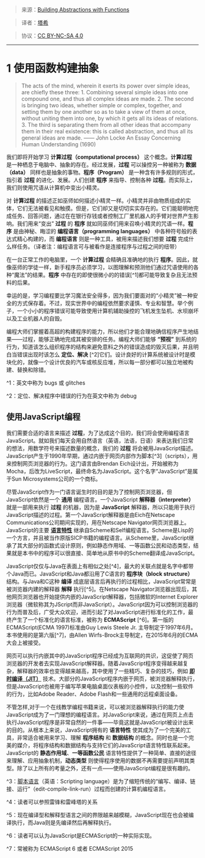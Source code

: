 > 来源：[Building Abstractions with Functions](https://www.comp.nus.edu.sg/~cs1101s/sicp/chapters/1)

> 译者：[塔希](https://iheyunfei.github.io/blog/)

> 协议：[CC BY-NC-SA 4.0](http://creativecommons.org/licenses/by-nc-sa/4.0/)

---

# 1 使用函数构建抽象

> The acts of the mind, wherein it exerts its power over simple ideas, are chiefly these three: 1. Combining several simple ideas into one compound one, and thus all complex ideas are made. 2. The second is bringing two ideas, whether simple or complex, together, and setting them by one another so as to take a view of them at once, without uniting them into one, by which it gets all its ideas of relations. 3. The third is separating them from all other ideas that accompany them in their real existence: this is called abstraction, and thus all its general ideas are made. —— John Locke An Essay Concerning Human Understanding (1690)

我们即将开始学习 **计算过程（computational process）** 这个概念。**计算过程** 是一种栖息于电脑中、抽象的存在。经过发展，**过程** 可以操控另一种被称为 **数据（data）** 同样也是抽象的事物。**程序（Program）** 是一种含有许多规则的形式，指引着 **过程** 的进化、发展。人们创建 **程序** 来指导、控制各种 **过程**。而实际上，我们则使用咒语从计算机中变出小精灵。

对 **计算过程** 的描述正如巫师如何描述小精灵一样。小精灵并非由物质组成的实体，它们无法被看见和触摸。但是，它们却又是切切实实存在的。它们能聪明地完成任务、回答问题，通过在在银行存钱或者控制工厂里机器人的手臂对世界产生影响。我们用来“变出” **过程** 的 **程序** 就如同巫师们用来召唤小精灵的咒语一样。**程序** 是由神秘、晦涩的 **编程语言（programming languages）** 中各种符号般的表达式精心构建的，而 **编程语言** 则是一种工具，被用来描述我们想要 **过程** 完成什么样任务。（译者注：编程语言可与被看作是连接程序与过程之间的纽带）

在一台正常工作的电脑里，一个 **计算过程**  会精确且准确地的执行 **程序**。因此，就像巫师的学徒一样，新手程序员必须学习，以图理解和预测他们通过咒语使用的各种“魔法”的结果。**程序** 中存在的即使很微小的的错误[^1]都可能导致复杂且无法预料的后果。

幸运的是，学习编程要比学习魔法安全得多，因为我们要面对的“小精灵”被一种安全的方式保存着。不过，现实世界中的编程依然要求谨慎、专业和智慧。举个例子，一个小小的程序错误可能导致使用计算机辅助操控的飞机发生坠机、水坝崩坏以及工业机器人的自毁。

编程大师们掌握着高超的构建程序的能力，所以他们才能合理地确信程序产生地结果——过程，能够正确地完成其被安排的任务。编程大师们能够 **“预视”** 到系统的行为，知道该怎么组织程序的结构来避免意料之外的错误造成的毁灭后果，并且明白当错误出现时该怎么 **定位、解决** [^2]它们。设计良好的计算系统被设计时是模块化的，就像一个设计优良的汽车或核反应堆，所以每一部分都可以独立地被构建、替换和除错。


^1：英文中称为 bugs 或 glitches

^2：定位、解决程序中错误的行为在英文中称为 debug

## 使用JavaScript编程

我们需要合适的语言来描述 **过程**，为了达成这个目的，我们将会使用编程语言JavaScript。就如我们每天会用自然语言（英语，法语，日语）来表达我们日常的想法，用数学符号来描述数量的概念，我们的 **过程** 将会被用JavaScript描述。JavaScript产生于1990年早期，通过内嵌于网页内部作为脚本[^3]（scripts），用来控制网页浏览器的行为。这门语言由Brendan Eich设计出，开始被称为Mocha，后改为LiveScript，最终命名为JavaScript。这个名字“JavaScript”是属于Sun Microsystems公司的一个商标。

尽管JavaScript作为一门语言诞生时的目的是为了控制网页浏览器，但JavaScript依然是一个 **通用** 编程语言。一个JavaScript **解释器（interpreter）** 就是一部用来执行 **过程** 的机器，因为是 **JavaScript** 解释器，所以只能用于执行JavaScript描述的过程。第一个JavaScript解释器是由Eich在Netscape Communications公司期间实现的，用在Netscape Navigator网页浏览器上。JavaScript的主要 **[语言特性](http://www.yinwang.org/blog-cn/2017/07/06/master-pl)** 继承自Scheme和Self编程语言。Scheme是Lisp的一个方言，并且被当作原版SICP书籍的编程语言。从Scheme里，JavaScript继承了其大部分的函数式设计原则，例如静态作用域、一等函数公民和动态类型，结果就是本书中的程序可以很直接、简单地从原书中的Scheme翻译成JavaScript。

JavaScript仅仅与Java在表面上有相似之处[^4]，最大的关联点就是名字中都带个Java而已。JavaScript和Java都沿用了C语言的 **程序块（block structure）** 结构。与Java和C这种 **编译** 成底层语言后再执行的过程相比，JavaScript常常是被浏览器内建的解释器 **解释** 执行[^5]。在Netscape Navigator浏览器出现后，其他网页浏览器也开始提供内嵌的JavaScript解释器，包括微软的Internet Explorer浏览器（微软称其为JScript而非JavaScript）。JavaScript因为可以控制浏览器的行为而普及后，广受大众欢迎，进而引起了对JavaScript进行标准化的工作，最终产生了一个标准化的语言标准，被称为 **ECMAScript** [^6]。第一版的ECMAScript(ECMA 1997)标准由Guy Lewis Steele Jr. 主导制定于1997年6月。本书使用的是第六版[^7]，由Allen Wirfs-Brock主导制定，在2015年6月的ECMA大会上被接受。

网页可以执行内嵌其中的JavaScript程序已经成为互联网的共识，这促使了网页浏览器的开发者去实现JavaScript解释器。随着JavaScript程序变得越来越复杂，解释器的效率也变得越来越高，其中使用了一些精巧、复杂的技巧，例如 **[即时编译（JIT）](https://zh.wikipedia.org/wiki/%E5%8D%B3%E6%99%82%E7%B7%A8%E8%AD%AF)** 技术。大部分的JavaScript程序内嵌于网页，被浏览器解释执行，但是JavaScript也被用于编写苹果电脑桌面仪表板的小控件，以及控制一些软件的行为，比如Adobe Reader、Adobe Flash和一些通用的远程桌面设备。

不管怎样,对于一个在线教学编程书籍来说，可以被浏览器解释执行的能力使JavaScript成为了一门理想的编程语言。对JavaScript来说，通过在网页上点击执行JavaScript程序是非常自然的一件事——毕竟这就是JavaScript被设计出来的目的。从根本上来说，JavaScript拥有的 **语言特性** 使其成为了一个完美的工具，非常适合被用来学习、理解 **程序结构** 和 **数据结构** 的概念。同时也是一个完美的媒介，将程序结构和数据结构与支持它们的JavaScript语言特性联系起来。JavaScript的 **静态作用域**、**一等函数公民** 语言特性提供了一种简单、直接的途径来理解、应用抽象机制，**动态类型** 则使得程序使用的数据不再需要提前声明其类型。除了以上所有的考量之外，还有一点——使用JavaScript编程是很有趣的。

^3：[脚本语言](https://zh.wikipedia.org/wiki/%E8%84%9A%E6%9C%AC%E8%AF%AD%E8%A8%80)（英语：Scripting language）是为了缩短传统的“编写、编译、链接、运行”（edit-compile-link-run）过程而创建的计算机编程语言。

^4：读者可以参照雷锋和雷峰塔的关系

^5：现在编译型和解释型语言之间的界限越来越模糊，JavaScript现在也会被编译执行，而Java则是先编译然后再解释执行。

^6：读者可以认为JavaScript是ECMAScript的一种实际实现。

^7：常被称为 ECMAScript 6 或者 ECMAScript 2015